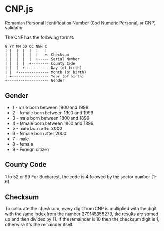 # CNP.js

Romanian Personal Identification Number (Cod Numeric Personal, or CNP) validator

The CNP has the following format:

    G YY MM DD CC NNN C
    | |  |  |  |  |   |
    | |  |  |  |  |   +- Checksum
    | |  |  |  |  +----- Serial Number
    | |  |  |  +-------- County Code
    | |  |  +----------- Day (of birth)
    | |  +-------------- Month (of birth)
    | +----------------- Year (of birth)
    +------------------- Gender

## Gender
* 1 - male born between 1900 and 1999
* 2 - female born between 1900 and 1999
* 3 - male born between 1800 and 1899
* 4 - female born between 1800 and 1899
* 5 - male born after 2000
* 6 - female born after 2000
* 7 - male
* 8 - female
* 9 - Foreign citizen

## County Code
1 to 52 or 99
For Bucharest, the code is 4 folowed by the sector number (1-6)

## Checksum
To calculate the checksum, every digit from CNP is multiplied with the digit with the same index from the number 279146358279, the results are sumed up and then divided by 11. If the remainder is 10 then the checksum digit is 1, otherwise it's the remainder itself.
